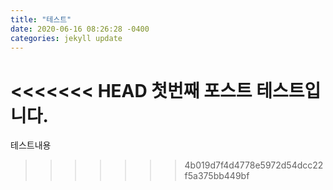 ```yaml
---
title: "테스트"
date: 2020-06-16 08:26:28 -0400
categories: jekyll update
---
```


<<<<<<< HEAD
첫번째 포스트 테스트입니다. 
=======
테스트내용
>>>>>>> 4b019d7f4d4778e5972d54dcc22f5a375bb449bf
